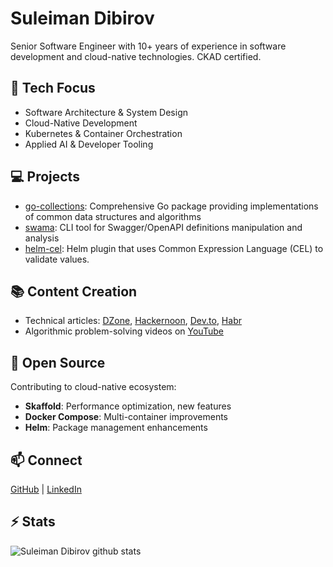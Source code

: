 # Suleiman Dibirov
Senior Software Engineer with 10+ years of experience in software development and cloud-native technologies. CKAD certified.

## 🔧 Tech Focus
- Software Architecture & System Design
- Cloud-Native Development
- Kubernetes & Container Orchestration
- Applied AI & Developer Tooling

## 💻 Projects
- [go-collections](https://github.com/idsulik/go-collections): Comprehensive Go package providing implementations of common data structures and algorithms
- [swama](https://github.com/idsulik/swama): CLI tool for Swagger/OpenAPI definitions manipulation and analysis
- [helm-cel](https://github.com/idsulik/helm-cel): Helm plugin that uses Common Expression Language (CEL) to validate values.

## 📚 Content Creation
- Technical articles: [DZone](https://dzone.com/authors/idsulik), [Hackernoon](https://hackernoon.com/idsulik), [Dev.to](https://dev.to/idsulik), [Habr](https://habrahabr.ru/users/idsulik)
- Algorithmic problem-solving videos on [YouTube](https://youtube.com/@idsulik)

## 🌟 Open Source
Contributing to cloud-native ecosystem:
- **Skaffold**: Performance optimization, new features
- **Docker Compose**: Multi-container improvements
- **Helm**: Package management enhancements

## 📫 Connect
[GitHub](https://github.com/idsulik) | [LinkedIn](https://www.linkedin.com/in/idsulik/)

## ⚡ Stats
![Suleiman Dibirov github stats](https://github-readme-stats.vercel.app/api?username=idsulik&show_icons=true&theme=dracula)
